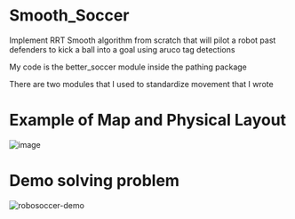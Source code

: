 # Smooth_Soccer
Implement RRT Smooth algorithm from scratch that will pilot a robot past defenders to kick a ball into a goal using aruco tag detections

My code is the better_soccer module inside the pathing package

There are two modules that I used to standardize movement that I wrote

# Example of Map and Physical Layout
![image](https://github.com/user-attachments/assets/f2ca4f31-774a-4d78-8489-e0ff9796ca02)

# Demo solving problem
![robosoccer-demo](https://github.com/user-attachments/assets/e459ffc4-8905-4e08-a2d2-6bcd78da8941)
